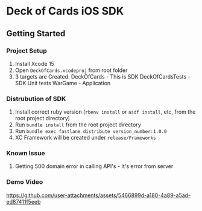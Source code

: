 # Deck of Cards iOS SDK

## Getting Started

### Project Setup

1. Install Xcode 15
1. Open `DeckOfCards.xcodeproj` from root folder
1. 3 targets are Created. 
    DeckOfCards - This is SDK
    DeckOfCardsTests - SDK Unit tests
    WarGame - Application

### Distrubution of SDK

1. Install correct ruby version (`rbenv install` or `asdf install`, etc, from the root project directory)
1. Run `bundle install` from the root project directory
1. Run `bundle exec fastlane distribute version_number:1.0.0`
1. XC Framework will be created under `release/Frameworks`


### Known Issue

1. Getting 500 domain error in calling API's - It's error from server

### Demo Video

https://github.com/user-attachments/assets/5466899d-a180-4a89-a5ad-ed87411f5eeb


